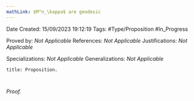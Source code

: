 ```yaml
---
mathLink: $M^n_\kappa$ are geodesic
---
```


<div class="topSpace"></div>

Date Created: 15/09/2023 19:12:19
Tags: #Type/Proposition #In_Progress

Proved by: <i>Not Applicable</i>
References: <i>Not Applicable</i>
Justifications: <i>Not Applicable</i>

Specializations: <i>Not Applicable</i>
Generalizations: <i>Not Applicable</i>

``` ad-Proposition
title: Proposition.



```

<i>Proof.</i> 
